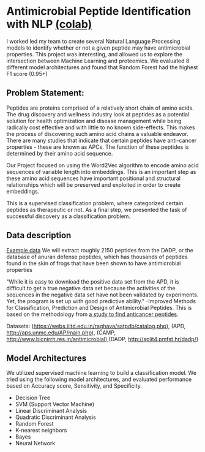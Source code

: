 # Antimicrobial Peptide Identification with NLP [(colab)](https://colab.research.google.com/drive/19hZ5OoqtFFKC4G7Yr5rYq0GYcKSBW7Ql#scrollTo=Ul-D9UCa_kHg)
I worked led my team to create several Natural Language Processing models to identify whether or not a given peptide may have antimicrobial properties. This project was interesting, and allowed us to explore the intersection between Machine Learning and proteomics. We evaluated 8 different model architectures and found that Random Forest had the highest F1 score (0.95+)

## Problem Statement:
Peptides are proteins comprised of a relatively short chain of amino acids. The drug discovery and wellness industry look at peptides as a potential solution for health optimization and disease management while being radically cost effective and with little to no known side-effects. This makes the process of discovering such amino acid chains a valuable endeavor. There are many studies that indicate that certain peptides have anti-cancer properties - these are known as APCs. The function of these peptides is determined by their amino acid sequence.

Our Project focused on using the Word2Vec algorithm to encode amino acid sequences of variable length into embeddings. This is an important step as these amino acid sequences have important positional and structural relationships which will be preserved and exploited in order to create embeddings.

This is a supervised classification problem, where categorized certain peptides as therapeutic or not. As a final step, we presented the task of successful discovery as a classification problem.

## Data description
[Example data](http://split4.pmfst.hr/dadp/?a=list)
We will extract roughly 2150 peptides from the DADP, or the database of anuran defense peptides, which has thousands of peptides found in the skin of frogs that have been shown to have antimicrobial properties

"While it is easy to download the positive data set from the APD, it is difficult to get a true negative data set because the activities of the sequences in the negative data set have not been validated by experiments. Yet, the program is set up with good predictive ability." -Improved Methods for Classification, Prediction and Design of Antimicrobial Peptides. This is based on the methodology from [a study to find anticancer peptides](https://www.researchgate.net/publication/258055594_In_Silico_Models_for_Designing_and_Discovering_Novel_Anticancer_Peptides).

Datasets: (https://webs.iiitd.edu.in/raghava/satpdb/catalog.php), (APD, http://aps.unmc.edu/AP/main.php), (CAMP, http://www.bicnirrh.res.in/antimicrobial),(DADP, http://split4.pmfst.hr/dadp/)

## Model Architectures
We utilized supervised machine learning to build a classification model. We tried using the following model architectures, and evaluated performance based on Accuracy score, Sensitivity, and Specificity. 
- Decision Tree
- SVM (Support Vector Machine)
- Linear Discriminant Analysis
- Quadratic Discriminant Analysis
- Random Forest
- K-nearest neighbors
- Bayes
- Neural Network
